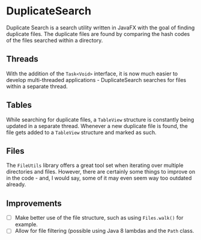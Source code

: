 # DuplicateSearch
Duplicate Search is a search utility written in JavaFX with the goal of finding duplicate files.
The duplicate files are found by comparing the hash codes of the files searched within a directory.

## Threads
With the addition of the `Task<Void>` interface, it is now much easier to develop multi-threaded applications - DuplicateSearch searches for files within a separate thread.

## Tables
While searching for duplicate files, a `TableView` structure is constantly being updated in a separate thread. Whenever a new duplicate file is found, the file gets added to a `TableView` structure and marked as such.

## Files
The `FileUtils` library offers a great tool set when iterating over multiple directories and files. However, there are certainly some things to improve on in the code - and, I would say, some of it may even seem way too outdated already.

## Improvements
- [ ] Make better use of the file structure, such as using `Files.walk()` for example.
- [ ] Allow for file filtering (possible using Java 8 lambdas and the `Path` class.
